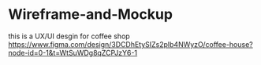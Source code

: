 # Wireframe-and-Mockup
this is a UX/UI desgin for coffee shop
https://www.figma.com/design/3DCDhEtySIZs2plb4NWyzO/coffee-house?node-id=0-1&t=WtSuWDg8qZCPJzY6-1
